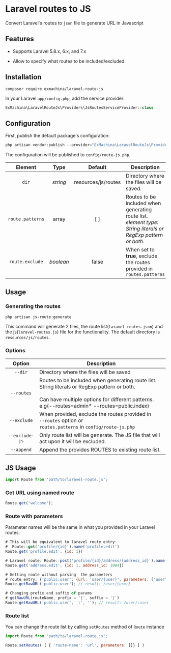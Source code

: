 # Laravel routes to JS
Convert Laravel's routes to `json` file to generate URL in Javascript

## Features
- Supports Laravel 5.8.x, 6.x, and 7.x

* Allow to specify what routes to be included/excluded.

## Installation

```shell
composer require exmachina/laravel-route-js
```

In your Laravel `app/config.php`, add the service provider:

```php
ExMachina\LaravelRouteJs\Providers\JsRoutesServiceProvider::class
```

## Configuration

First, publish the default package's configuration:

```php
php artisan vendor:publish --provider="ExMachina\LaravelRouteJs\Providers\JsRoutesServiceProvider"
```

The configuration will be published to `config/route-js.php`.



Element|Type|Default|Description
:-:|:-:|:-:|---
`dir`|*string*|resources/js/routes|Directory where the files will be saved.
`route.patterns`|array|[ ]|Routes to be included when generating route list.<br />*element type: String literals or RegExp pattern or both*.<br />
`route.exclude`|*boolean*|false|When set to **true**, exclude the routes provided in `routes.patterns`




## Usage

### Generating the routes

```shell
php artisan js-route:generate
```

This command will generate 2 files, the route list(`laravel-routes.json`) and the js(`laravel-routes.js`) file for the functionality. The default directory is `resources/js/routes`. 

### Options

|     Option     | Description                                                  |
| :------------: | ------------------------------------------------------------ |
|    `--dir`     | Directory where the files will be saved                      |
|   `--routes`   | Routes to be included when generating route list.<br />String literals or RegExp pattern or both.<br /><br />Can have multiple options for different patterns. <br />e.g(--routes=admin\* --routes=public.index) |
|  `--exclude`   | When provided, exclude the routes provided in<br /> `--routes` option or <br />`routes.patterns` in `config/route-js.php` |
| `--exclude-js` | Only route list will be generate. The JS file that will act upon it will be excluded. |
|   `--append`   | Append the provides ROUTES to existing route list.           |



## JS Usage

```javascript
import Route from 'path/to/laravel-route.js';
```

### Get URL using named route

```javascript
Route.get('welcome');
```

### Route with parameters

Parameter names will be the same in what you provided in your Laravel routes.

```javascript
# This will be equivalent to laravel route entry: 
#  Route::get('profile/{id}').name('profile.edit')
Route.get('profile.edit', {id: 1})

# Laravel route: Route::post('profile/{id}/address/{address_id}').name('address.edit')
Route.get('address.edit', {id: 1, address_id: 1004})

# Getting route without parsing  the parameters
# route entry: {'public.user': {url: 'user/{user}', parameters: ["user"]}}
Route.getRawURL('public.user'); // result: /user/{user}

# Changing prefix and suffix of params
# getRawURL(routeName, prefix = '{', suffix = '}')
Route.getRawURL('public.user', ':', ''); // result: /user/:user
```



### Route list

You can change the route list by calling `setRoutes` method of `Route` instance

```javascript
import Route from 'path/to/laravel-route.js';

Route.setRoutes( [ { 'route-name': 'url', parameters: []} ] )
```






